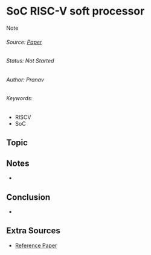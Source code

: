 # SoC RISC-V soft processor
> [!NOTE]
> ###### Source: [Paper](../Sources/A_remote_partial-reconfigurable_SoC_with_a_RISC-V_soft_processor_targeting_low-end_FPGAs.pdf)
> ###### Status: Not Started
> ###### Author: Pranav
> ###### Keywords: 
>   - RISCV
>   - SoC

## Topic

## Notes
- 

## Conclusion
- 

## Extra Sources
- [Reference Paper](../Sources/REoN_A_protocol_for_reliable_software-defined_FPGA_partial_reconfiguration_over_network.pdf)
